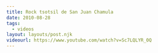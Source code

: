 ```yaml
---
title: Rock tsotsil de San Juan Chamula
date: 2010-08-28
tags:
  - videos
layout: layouts/post.njk
videourl: https://www.youtube.com/watch?v=Sc7LQLYR_0Q
---
```

